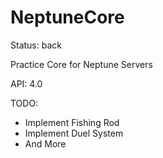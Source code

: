 # NeptuneCore

Status: back

Practice Core for Neptune Servers

API: 4.0

TODO:

- Implement Fishing Rod
- Implement Duel System
- And More

